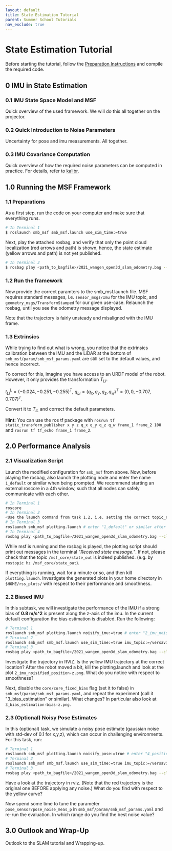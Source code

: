 ```yaml
---
layout: default
title: State Estimation Tutorial
parent: Summer School Tutorials
nav_exclude: true
---
```


# State Estimation Tutorial
Before starting the tutorial, follow the [Preparation Instructions](preparations/state_estimation_tutorial_preparations.md) and compile the required code.

## 0 IMU in State Estimation
### 0.1 IMU State Space Model and MSF
Quick overview of the used framework. We will do this all together on the projector.

### 0.2 Quick Introduction to Noise Parameters
Uncertainty for pose and imu measurements. All together.

### 0.3 IMU Covariance Computation
Quick overview of how the required noise parameters can be computed in practice.
For details, refer to [kalibr](https://github.com/ethz-asl/kalibr/wiki/IMU-Noise-Model).

## 1.0 Running the MSF Framework
### 1.1 Preparations
As a first step, run the code on your computer and make sure that everything runs.
```bash
# In Terminal 1
$ roslaunch smb_msf smb_msf.launch use_sim_time:=true
```
Next, play the attached rosbag, and verify that only the point cloud localization (red arrows and path) is shown, hence, the state estimate (yellow arrows and path) is not yet published.
```bash
# In Terminal 2
$ rosbag play <path_to_bagfile>/2021_wangen_open3d_slam_odometry.bag --clock 
```

### 1.2 Run the framework
Now provide the correct paramters to the smb_msf.launch file.
MSF requires standard messages, i.e. `sensor_msgs/Imu` for the IMU topic, and `geometry_msgs/TransformStamped` for our given use-case. Relaunch the rosbag, until you see the odometry message displayed.

Note that the trajectory is fairly unsteady and misaligned with the IMU frame.

### 1.3 Extrinsics
While trying to find out what is wrong, you notice that the extrinsics calibration between the IMU and the LiDAR at the bottom of `smb_msf/param/smb_msf_params.yaml` are still set to the default values, and hence incorrect.

To correct for this, imagine you have access to an URDF model of the robot. However, it only provides the transformation $T_{LI}$.

$t^L_{LI}=(-0.024,-0.251,-0.255)^T$, $q_{LI}=(q_x,q_y,q_z,q_w)^T=(0,0,-0.707,0.707)^T$.

Convert it to $T_{IL}$ and correct the default parameters.

**Hint:** You can use the ros tf package with `rosrun tf static_transform_publisher x y z q_x q_y q_z q_w frame_1 frame_2 100` and `rosrun tf tf_echo frame_1 frame_2`.

## 2.0 Performance Analysis
### 2.1 Visualization Script
Launch the modified configuration for `smb_msf` from above. Now, before playing the rosbag, also launch the plotting node and enter the name `1_default` or similar when being prompted.
We recommend starting an external roscore in a 4th window, such that all nodes can safely communicate with each other.
```bash
# In Terminal 1
roscore
# In Terminal 2
<Use the launch command from task 1.2, i.e. setting the correct topic_names.>
# In Terminal 3
roslaunch smb_msf plotting.launch # enter "1_default" or similar after bing prompted
# In Terminal 4
rosbag play <path_to_bagfile>/2021_wangen_open3d_slam_odometry.bag --clock 
```
While msf is running and the rosbag is played, the plotting script should print out messages in the terminal *"Received state message."*. If not, please check that the topic `/msf_core/state_out` is indeed published.
(e.g. by `rostopic hz /msf_core/state_out`).

If everything is running, wait for a minute or so, and then kill `plotting.launch`. Investigate the generated plots in your home directory in `$HOME/rss_plots/` with respect to their performance and smoothness.

### 2.2 Biased IMU
In this subtask, we will investigate the performance of the IMU if a strong bias of **0.8 m/s^2** is present along the z-axis of the imu. In the current default configuration the bias estimation is disabled.
Run the following:
```bash
# Terminal 1
roslaunch smb_msf plotting.launch noisify_imu:=true # enter "2_imu_noisified" or similar
# Terminal 2
roslaunch smb_msf smb_msf.launch use_sim_time:=true imu_topic:=/versavis/imu_noisified pose_topic:=/mapping_node/scan2map_transform # Note the "noisified" in the name
# Terminal 3
rosbag play <path_to_bagfile>/2021_wangen_open3d_slam_odometry.bag --clock
```
Investigate the trajectory in RVIZ. Is the yellow IMU trajectory at the correct location? After the robot moved a bit, kill the plotting.launch and look at the plot `2_imu_noisified_position-z.png`. What do you notice with respect to smoothness?

Next, disable the `core/core_fixed_bias` flag (set it to false) in `smb_msf/param/smb_msf_params.yaml`, and repeat the experiment (call it "3_bias_estimation" or similar). What changes? In particular also look at `3_bias_estimation-bias-z.png`.

### 2.3 (Optional) Noisy Pose Estimates
In this (optional) task, we simulate a noisy pose estimate (gaussian noise with std-dev of 0.1 for x,y,z), which can occur in challenging environments. For this task, run:
```bash
# Terminal 1
roslaunch smb_msf plotting.launch noisify_pose:=true # enter "4_position_noisified" or similar
# Terminal 2
roslaunch smb_msf smb_msf.launch use_sim_time:=true imu_topic:=/versavis/imu pose_topic:=/mapping_node/scan2map_transform_noisified # Note the "noisified" in the name
# Terminal 3
rosbag play <path_to_bagfile>/2021_wangen_open3d_slam_odometry.bag --clock
```
Have a look at the trajectory in rviz. (Note that the red trajectory is the original one BEFORE applying any noise.) What do you find with respect to the yellow curve?

Now spend some time to tune the parameter `pose_sensor/pose_noise_meas_p` in `smb_msf/param/smb_msf_params.yaml` and re-run the evaluation. In which range do you find the best noise value?

## 3.0 Outlook and Wrap-Up
Outlook to the SLAM tutorial and Wrapping-up.
